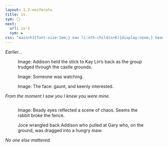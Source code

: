 ```yaml
---
layout: 1.2-nosferatu
title: iv.
sym: 🌕︎
next:
  url: iv-2
  sym: ▶
css: "main>h1{font-size:1em;} nav li:nth-child(n+6){display:none;} header h2{color:#404040;} nav li:nth-child(5){color:#808080;} figcaption{text-align:center; color:#9f9f9f;} i span{display:block;} p{text-transform:lowercase; max-width:20em; color:#bfbfbf; font-size:.95em;} figcaption p{text-transform:none; color:inherit; font-size:1em;} #early{display:block; text-transform:none; margin:5em auto; padding-left:1em;} main{text-align:center;} .nil{margin:5em 0 2em;}"
---
```

<i id="early">Earlier...</i>

<figure><img src="{%include url.html%}/assets/img/au/4-01.png" alt=""/>
<figcaption><span class="block"><span class="x">Image: </span>Addison held the stick to Kay Lin’s back</span> <span class="block">as the group trudged through the castle grounds.</span></figcaption></figure>

<figure><img src="{%include url.html%}/assets/img/au/4-02.png" alt=""/>
<figcaption><span class="x">Image: </span>Someone was watching.</figcaption></figure>

<figure><img src="{%include url.html%}/assets/img/au/4-03.png" alt=""/>
<figcaption><span class="x">Image: </span>The face: gaunt, and keenly interested.</figcaption></figure>

<div class="book" markdown="1">
<i><span>From the moment I saw you</span> <span>I knew you were mine.</span></i>
</div>

<figure><img src="{%include url.html%}/assets/img/au/4-04.png" alt=""/>
<figcaption><p><span class="x">Image: </span>Beady eyes reflected a scene of chaos. Seems the rabbit broke the fence.</p><p>Joce wrangled back Addison who pulled at Gary who, on the ground, was dragged into a hungry maw.</p></figcaption></figure>

<div class="book nil" markdown="1">
<i>No one else mattered.</i><!--not 100% sure on this, maaaaybe another drawing instead, closeup on the scene? but EGH-->
</div>